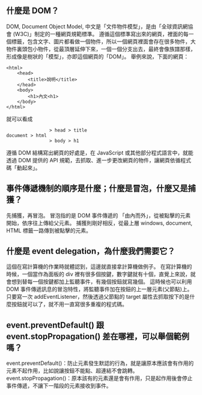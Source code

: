 ﻿## 什麼是 DOM？
 DOM, Document Object Model, 中文是「文件物件模型」，是由「全球資訊網協會 (W3C)」制定的一種網頁規範標準。
 遵循這個標準寫出來的網頁，裡面的每一個標籤，包含文字、圖片都看做一個物件，所以一個網頁裡面會存在很多物件，大物件裏頭包小物件，從最頂層延伸下來，一個一個分支出去，最終會像族譜那樣，形成像是樹狀的「模型」，亦即這個網頁的「DOM」。
 舉例來說，下面的網頁：
 ```
 <html>
     <head>
         <title>說明</title>
     </head>
     <body>
         <h1>內文<h1>
     </body>
 </html>
 ```
 就可以看成
```
                > head > title
document > html 
                > body > h1
```
遵循 DOM 結構寫出網頁的好處是，在 JavaScript 或其他部分程式語言中，就能透過 DOM 提供的 API 規範，去抓取、進一步更改網頁的物件，讓網頁依循程式碼「動起來」。

## 事件傳遞機制的順序是什麼；什麼是冒泡，什麼又是捕獲？
先捕獲，再冒泡。
冒泡指的是 DOM 事件傳遞的 「由內而外」，從被點擊的元素開始，依序往上傳給父元素。
捕獲則剛好相反，從最上層 windows, document, HTML 標籤一路傳到被點擊的元素。

## 什麼是 event delegation，為什麼我們需要它？
這個在寫計算機的作業時就體認到，這邊就直接拿計算機做例子。
在寫計算機的時候，一個當作為面板的 div 裡有很多個按鍵，數字鍵就有十個，直覺上來說，就會想到替每一個按鍵都加上監聽事件，有幾個按鈕就寫幾個。
這時候也可以利用 DOM 事件傳遞訊息的冒泡特性，將監聽事件加在按鈕的上一層元素(父節點)上。
只要寫一次 addEventListener，然後透過父節點的 target 屬性去抓取按下的是什麼按鈕就可以了，就不用一直寫很多重複的程式碼。

## event.preventDefault() 跟 event.stopPropagation() 差在哪裡，可以舉個範例嗎？
event.preventDefault()：防止元素發生默認的行為，就是讓原本應該會有作用的元素不起作用，比如說讓按鈕不能點、超連結不會跳轉。
event.stopPropagation()：原本該有的元素還是會有作用，只是起作用後會停止事件傳遞，不讓下一階段的元素接收到事件。